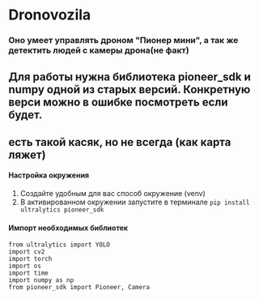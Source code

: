 # Dronovozila

### Оно умеет управлять дроном "Пионер мини", а так же детектить людей с камеры дрона(не факт)

## Для работы нужна библиотека pioneer_sdk и numpy одной из старых версий. Конкретную верси можно в ошибке посмотреть если будет.

## есть такой касяк, но не всегда (как карта ляжет)

#### Настройка окружения

1. Создайте удобным для вас способ окружение (venv)
2. В активированном окружении запустите в терминале
`pip install ultralytics pioneer_sdk`

#### Импорт необходимых библиотек

```
from ultralytics import YOLO
import cv2
import torch
import os
import time 
import numpy as np
from pioneer_sdk import Pioneer, Camera
```
